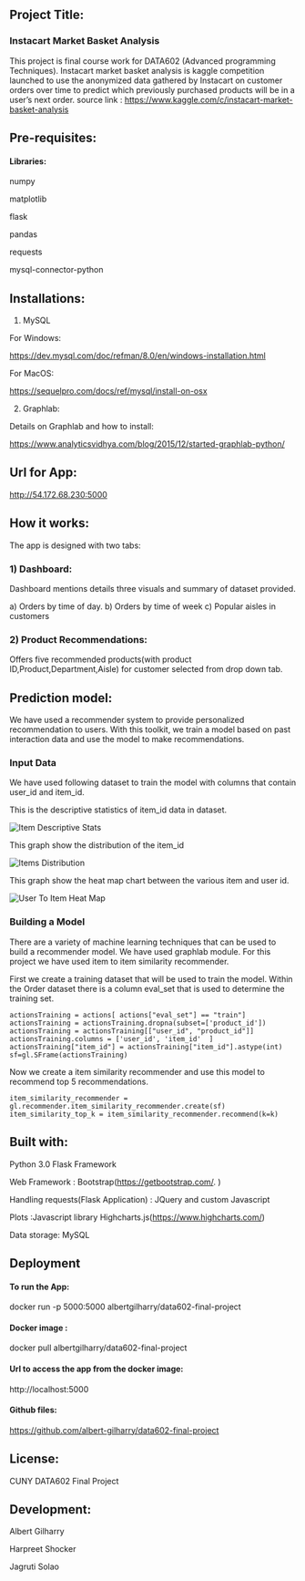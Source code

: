

## Project Title:
### Instacart Market Basket Analysis

This project is final course work for DATA602 (Advanced programming Techniques).
Instacart market basket analysis is kaggle competition launched to use the anonymized data gathered by Instacart on 
customer orders over time to predict which previously purchased products will be in a user’s next order. 
source link : https://www.kaggle.com/c/instacart-market-basket-analysis

## Pre-requisites:

#### Libraries: 
numpy

matplotlib

flask

pandas

requests

mysql-connector-python

## Installations:
1) MySQL

For Windows:

https://dev.mysql.com/doc/refman/8.0/en/windows-installation.html

For MacOS:

https://sequelpro.com/docs/ref/mysql/install-on-osx

2) Graphlab:

Details on Graphlab and how to install:

https://www.analyticsvidhya.com/blog/2015/12/started-graphlab-python/


## Url for App:

http://54.172.68.230:5000

## How it works:

The app is designed with two tabs:

### 1) Dashboard:
Dashboard mentions details three visuals and summary of dataset provided.

a) Orders by time of day.
b) Orders by time of week
c) Popular aisles in customers
 

### 2) Product Recommendations:
 Offers five recommended products(with product ID,Product,Department,Aisle) for customer selected from drop down tab.
 
 
## Prediction model:
We have used a recommender system to provide personalized recommendation to users. With this toolkit, we train a model based on past interaction data and use the model to make recommendations.

### Input Data
We have used following dataset to train the model  with columns that contain user_id and item_id.

This is the descriptive statistics of item_id data in dataset.

![Item Descriptive Stats](https://github.com/albert-gilharry/data602-final-project/blob/master/images/des_stats.jpg "Description goes here")

This graph show the distribution of the item_id

![Items Distribution](https://github.com/albert-gilharry/data602-final-project/blob/master/images/item_distribution.jpg "Description goes here")

This graph show the heat map chart between the various item and user id.

![User To Item Heat Map](https://github.com/albert-gilharry/data602-final-project/blob/master/images/heat_map.jpg "Description goes here")

### Building a Model
There are a variety of machine learning techniques that can be used to build a recommender model. We have used graphlab module. For this project we have used item to item similarity recommender.

First we create a training dataset that will be used to train the model. Within the Order dataset there is a column eval_set that is used to determine the training set.
```
actionsTraining = actions[ actions["eval_set"] == "train"]
actionsTraining = actionsTraining.dropna(subset=['product_id'])
actionsTraining = actionsTraining[["user_id", "product_id"]]
actionsTraining.columns = ['user_id', 'item_id'  ]
actionsTraining["item_id"] = actionsTraining["item_id"].astype(int)
sf=gl.SFrame(actionsTraining)
```

Now we create a item similarity recommender and use this model to recommend top 5 recommendations.
```
item_similarity_recommender = gl.recommender.item_similarity_recommender.create(sf)
item_similarity_top_k = item_similarity_recommender.recommend(k=k)
```
## Built with:

Python 3.0 Flask Framework

Web Framework : Bootstrap(https://getbootstrap.com/. )

Handling requests(Flask Application) : JQuery and custom Javascript

Plots :Javascript library Highcharts.js(https://www.highcharts.com/)

Data storage: MySQL

## Deployment

#### To run the App: 

docker run -p 5000:5000 albertgilharry/data602-final-project

#### Docker image : 

docker pull albertgilharry/data602-final-project

#### Url to access the app from the docker image:

http://localhost:5000

#### Github files: 

https://github.com/albert-gilharry/data602-final-project

## License:

CUNY DATA602 Final Project

## Development:

Albert Gilharry

Harpreet Shocker

Jagruti Solao




